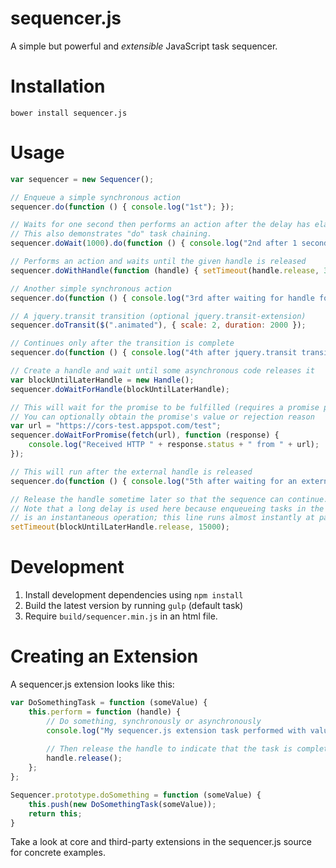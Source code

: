 # sequencer.js

A simple but powerful and *extensible* JavaScript task sequencer.

# Installation

    bower install sequencer.js

# Usage

```javascript    
var sequencer = new Sequencer();

// Enqueue a simple synchronous action
sequencer.do(function () { console.log("1st"); });

// Waits for one second then performs an action after the delay has elapsed.
// This also demonstrates "do" task chaining.
sequencer.doWait(1000).do(function () { console.log("2nd after 1 second"); });

// Performs an action and waits until the given handle is released
sequencer.doWithHandle(function (handle) { setTimeout(handle.release, 3000); });

// Another simple synchronous action
sequencer.do(function () { console.log("3rd after waiting for handle for 3 seconds"); });

// A jquery.transit transition (optional jquery.transit-extension)
sequencer.doTransit($(".animated"), { scale: 2, duration: 2000 });

// Continues only after the transition is complete
sequencer.do(function () { console.log("4th after jquery.transit transition is complete"); });

// Create a handle and wait until some asynchronous code releases it
var blockUntilLaterHandle = new Handle();
sequencer.doWaitForHandle(blockUntilLaterHandle);

// This will wait for the promise to be fulfilled (requires a promise polyfill such as es6-promise)
// You can optionally obtain the promise's value or rejection reason
var url = "https://cors-test.appspot.com/test";
sequencer.doWaitForPromise(fetch(url), function (response) {
    console.log("Received HTTP " + response.status + " from " + url);
});

// This will run after the external handle is released
sequencer.do(function () { console.log("5th after waiting for an external handle to be released"); });

// Release the handle sometime later so that the sequence can continue.
// Note that a long delay is used here because enqueueing tasks in the sequencer
// is an instantaneous operation; this line runs almost instantly at page load!
setTimeout(blockUntilLaterHandle.release, 15000);
```

# Development

1. Install development dependencies using `npm install`
2. Build the latest version by running `gulp` (default task)
3. Require `build/sequencer.min.js` in an html file.

# Creating an Extension

A sequencer.js extension looks like this:

```javascript
var DoSomethingTask = function (someValue) {
    this.perform = function (handle) {
        // Do something, synchronously or asynchronously
        console.log("My sequencer.js extension task performed with value " + someValue);
        
        // Then release the handle to indicate that the task is complete:
        handle.release();
    };
};

Sequencer.prototype.doSomething = function (someValue) {
    this.push(new DoSomethingTask(someValue));
    return this;
}
```

Take a look at core and third-party extensions in the sequencer.js source for concrete examples.
